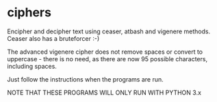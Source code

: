 ciphers
=======


Encipher and decipher text using ceaser, atbash and vigenere methods. Ceaser also has a bruteforcer :-)

The advanced vigenere cipher does not remove spaces or convert to uppercase - there is no need, as there are now 95 possible characters, including spaces.

Just follow the instructions when the programs are run.

NOTE THAT THESE PROGRAMS WILL ONLY RUN WITH PYTHON 3.x
